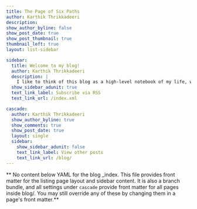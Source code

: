 ```yaml
---
title: The Page of Six Paths
author: Karthik Thrikkadeeri
description: 
show_author_byline: false
show_post_date: true
show_post_thumbnail: true
thumbnail_left: true
layout: list-sidebar

sidebar:
  title: Welcome to my blog!
  author: Karthik Thrikkadeeri
  description: |
    I like to think of this blog as a high-level notebook of my life, which explains why most posts are assigned the "Notebooks" category. I have had several blogs in the past, under various names. The latest before this one was called The Page of Six Paths---on brand with my widespread internet username *rikudoukarthik* (read the lore [here](https://naruto.fandom.com/wiki/Hagoromo_%C5%8Ctsutsuki))---and I decided to keep the name. Don't hesitate to share your thoughts on any post!
  show_sidebar_adunit: true
  text_link_label: Subscribe via RSS
  text_link_url: /index.xml

cascade:
  author: Karthik Thrikkadeeri
  show_author_byline: true
  show_comments: true
  show_post_date: true
  layout: single
  sidebar:
    show_sidebar_adunit: false
    text_link_label: View other posts
    text_link_url: /blog/
---
```


** No content below YAML for the blog _index. This file provides front matter for the listing page layout and sidebar content. It is also a branch bundle, and all settings under `cascade` provide front matter for all pages inside blog/. You may still override any of these by changing them in a page's front matter.**

